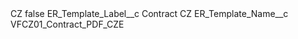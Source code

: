 <?xml version="1.0" encoding="UTF-8"?>
<CustomMetadata xmlns="http://soap.sforce.com/2006/04/metadata" xmlns:xsi="http://www.w3.org/2001/XMLSchema-instance" xmlns:xsd="http://www.w3.org/2001/XMLSchema">
    <label>CZ</label>
    <protected>false</protected>
    <values>
        <field>ER_Template_Label__c</field>
        <value xsi:type="xsd:string">Contract CZ</value>
    </values>
    <values>
        <field>ER_Template_Name__c</field>
        <value xsi:type="xsd:string">VFCZ01_Contract_PDF_CZE</value>
    </values>
</CustomMetadata>
